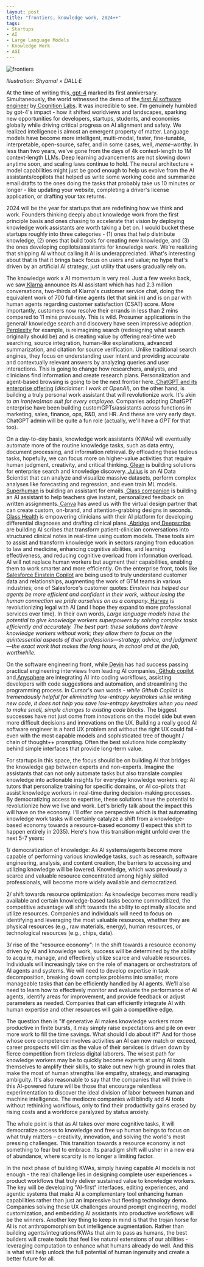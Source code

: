 ```yaml
---
layout: post
title: "frontiers, knowledge work, 2024++"
tags:
- Startups
- AI
- Large Language Models
- Knowledge Work
- AGI
---
```


![frontiers](https://i.ibb.co/sbC7bMq/f8109454-7457-4e04-bd4c-d24fc6c172d0.webp)

_Illustration: Shyamal × DALL·E_

At the time of writing this,[ gpt-4](https://openai.com/research/gpt-4) marked its first anniversary. Simultaneously, the world witnessed the demo of the[ first AI software engineer](https://www.cognition-labs.com/) by[ Cognition Labs](https://www.cognition-labs.com/). It was incredible to see. I'm genuinely humbled by gpt-4's impact - how it shifted worldviews and landscapes, sparking new opportunities for developers, startups, students, and economies globally while driving critical progress on AI alignment and safety. We realized intelligence is almost an emergent property of matter. Language models have become more intelligent, multi-modal, faster, fine-tunable, interpretable, open-source, safer, and in some cases, well, _meme-worthy_. In less than two years, we've gone from the days of 4k context-length to 1M context-length LLMs. Deep learning advancements are not slowing down anytime soon, and scaling laws continue to hold. The neural architecture + model capabilities might just be good enough to help us evolve from the AI assistants/copilots that helped us write some working code and summarize email drafts to the ones doing the tasks that probably take us 10 minutes or longer - like updating your website, completing a driver's license application, or drafting your tax returns.

2024 will be the year for startups that are redefining how we think and work. Founders thinking deeply about knowledge work from the first principle basis and ones chasing to accelerate that vision by deploying knowledge work assistants are worth taking a bet on. I would bucket these startups roughly into three categories - (1) ones that help distribute knowledge, (2) ones that build tools for creating new knowledge, and (3) the ones developing copilots/assistants for knowledge work. We're realizing that shipping AI without calling it AI is underappreciated. What's interesting about that is that it brings back focus on users and value; no hype that's driven by an artificial AI strategy, just utility that users gradually rely on.

The knowledge work x AI momentum is very real. Just a few weeks back, we saw[ Klarna](https://www.klarna.com/international/press/klarna-ai-assistant-handles-two-thirds-of-customer-service-chats-in-its-first-month/) announce its AI assistant which has had 2.3 million conversations, two-thirds of Klarna's customer service chat, doing the equivalent work of 700 full-time agents (let that sink in) and is on par with human agents regarding customer satisfaction (CSAT) score. More importantly, customers now resolve their errands in less than 2 mins compared to 11 mins previously. This is wild. Prosumer applications in the general/ knowledge search and discovery have seen impressive adoption.[ Perplexity](https://www.perplexity.ai/) for example, is reimagining search (redesigning what search originally should be) and is creating value by offering real-time web searching, source integration, human-like explanations, advanced summarization, and citation for source verification. Unlike traditional search engines, they focus on understanding user intent and providing accurate and contextually relevant answers by analyzing queries and user interactions. This is going to change how researchers, analysts, and clinicians find information and create research plans. Personalization and agent-based browsing is going to be the next frontier here.[ ChatGPT and its enterprise offering](https://openai.com/blog/introducing-chatgpt-enterprise) (_disclaimer: I work at OpenAI_), on the other hand, is building a truly personal work assistant that will revolutionize work. It's akin to _an iron(wo)man suit for every employee._ Companies adopting ChatGPT enterprise have been building customGPTs/assistants across functions in marketing, sales, finance, ops, R&D, and HR. And these are very early days. ChatGPT admin will be quite a fun role (actually, we'll have a _GPT_ for that too).

On a day-to-day basis, knowledge work assistants (KWAs) will eventually automate more of the routine knowledge tasks, such as data entry, document processing, and information retrieval. By offloading these tedious tasks, hopefully, we can focus more on higher-value activities that require human judgment, creativity, and critical thinking.[ Glean](https://www.glean.com/) is building solutions for enterprise search and knowledge discovery.[ Julius](https://julius.ai/) is an AI Data Scientist that can analyze and visualize massive datasets, perform complex analyses like forecasting and regression, and even train ML models.[ Superhuman](https://superhuman.com/) is building an assistant for emails.[ Class companion](https://classcompanion.com/) is building an AI assistant to help teachers give instant, personalized feedback on written assignments.[ Canva](https://www.canva.com/magic-design/) has awed us with the virtual design partner that can create custom, on-brand, and attention-grabbing designs in seconds.[ Glass Health](https://glass.health/) is empowering clinicians with their AI platform for developing differential diagnoses and drafting clinical plans.[ Abridge](https://www.abridge.com/) and[ Deepscribe](https://www.deepscribe.ai/) are building AI scribes that transform patient-clinician conversations into structured clinical notes in real-time using custom models. These tools aim to assist and transform knowledge work in sectors ranging from education to law and medicine, enhancing cognitive abilities, and learning effectiveness, and reducing cognitive overload from information overload. AI will not replace human workers but augment their capabilities, enabling them to work smarter and more efficiently. On the enterprise front, tools like[ Salesforce Einstein Copilot](https://www.salesforce.com/news/press-releases/2024/02/27/einstein-copilot-news/) are being used to truly understand customer data and relationships, augmenting the work of GTM teams in various industries; one of Salesforce's customer quotes: _Einstein has helped our agents be more efficient and confident in their work, without losing the human connection we pride ourselves on as a company._[ Harvey](https://www.harvey.ai/) is revolutionizing legal with AI (and I hope they expand to more professional services over time). In their own words, _Large language models have the potential to give knowledge workers superpowers by solving complex tasks efficiently and accurately. The best part: these solutions don't leave knowledge workers without work; they allow them to focus on the quintessential aspects of their professions—strategy, advice, and judgment—the exact work that makes the long hours, in school and at the job, worthwhile._

On the software engineering front, while[ Devin](https://www.youtube.com/watch?v=fjHtjT7GO1c) has had success passing practical engineering interviews from leading AI companies,[ Github copilot](https://github.com/features/copilot) and[ Anysphere](https://cursor.sh/) are integrating AI into coding workflows, assisting developers with code suggestions and automation, and streamlining the programming process. In Cursor's own words - _while Github Copilot is tremendously helpful for eliminating low-entropy keystrokes while writing new code, it does not help you save low-entropy keystrokes when you need to make small, simple changes to existing code blocks_. The biggest successes have not just come from innovations on the model side but even more difficult decisions and innovations on the UX. Building a really good AI software engineer is a hard UX problem and without the right UX could fail - even with the most capable models and sophisticated tree of thought / chain of thought++ prompting. Often the best solutions hide complexity behind simple interfaces that provide long-term value.

For startups in this space, the focus should be on building AI that bridges the knowledge gap between experts and non-experts. Imagine the assistants that can not only automate tasks but also translate complex knowledge into actionable insights for everyday knowledge workers. eg: AI tutors that personalize training for specific domains, or AI co-pilots that assist knowledge workers in real-time during decision-making processes. By democratizing access to expertise, these solutions have the potential to revolutionize how we live and work. Let's briefly talk about the impact this will have on the economy. I'll offer one perspective which is that automating knowledge work tasks will certainly catalyze a shift from a knowledge-based economy towards a resource-based economy (I expect this shift to happen entirely in 2035). Here's how this transition might unfold over the next 5-7 years:

1/ democratization of knowledge: As AI systems/agents become more capable of performing various knowledge tasks, such as research, software engineering, analysis, and content creation, the barriers to accessing and utilizing knowledge will be lowered. Knowledge, which was previously a scarce and valuable resource concentrated among highly skilled professionals, will become more widely available and democratized.

2/ shift towards resource optimization: As knowledge becomes more readily available and certain knowledge-based tasks become commoditized, the competitive advantage will shift towards the ability to optimally allocate and utilize resources. Companies and individuals will need to focus on identifying and leveraging the most valuable resources, whether they are physical resources (e.g., raw materials, energy), human resources, or technological resources (e.g., chips, data).

3/ rise of the "resource economy": In the shift towards a resource economy driven by AI and knowledge work, success will be determined by the ability to acquire, manage, and effectively utilize scarce and valuable resources. Individuals will increasingly take on the role of managers or orchestrators of AI agents and systems. We will need to develop expertise in task decomposition, breaking down complex problems into smaller, more manageable tasks that can be efficiently handled by AI agents. We'll also need to learn how to effectively monitor and evaluate the performance of AI agents, identify areas for improvement, and provide feedback or adjust parameters as needed. Companies that can efficiently integrate AI with human expertise and other resources will gain a competitive edge.

The question then is "If generative AI makes knowledge workers more productive in finite bursts, it may simply raise expectations and pile on ever more work to fill the time savings. What should I do about it?" And for those whose core competence involves activities an AI can now match or exceed, career prospects will dim as the value of their services is driven down by fierce competition from tireless digital laborers. The wisest path for knowledge workers may be to quickly become experts at using AI tools themselves to amplify their skills, to stake out new high ground in roles that make the most of human strengths like empathy, strategy, and managing ambiguity. It's also reasonable to say that the companies that will thrive in this AI-powered future will be those that encourage relentless experimentation to discover the ideal division of labor between human and machine intelligence. The mediocre companies will blindly add AI tools without rethinking workflows, only to find their productivity gains erased by rising costs and a workforce paralyzed by status anxiety.

The whole point is that as AI takes over more cognitive tasks, it will democratize access to knowledge and free up human beings to focus on what truly matters – creativity, innovation, and solving the world's most pressing challenges. This transition towards a resource economy is not something to fear but to embrace. Its paradigm shift will usher in a new era of abundance, where scarcity is no longer a limiting factor.

In the next phase of building KWAs, simply having capable AI models is not enough - the real challenge lies in designing complete user experiences + product workflows that truly deliver sustained value to knowledge workers. The key will be developing "AI-first" interfaces, editing experiences, and agentic systems that make AI a complementary tool enhancing human capabilities rather than just an impressive but fleeting technology demo. Companies solving these UX challenges around prompt engineering, model customization, and embedding AI assistants into productive workflows will be the winners. Another key thing to keep in mind is that the trojan horse for AI is not anthropomorphism but intelligence augmentation. Rather than building agents/integrations/KWAs that aim to pass as humans, the best builders will create tools that feel like natural extensions of our abilities - leveraging computation to enhance what humans already do well. And this is what will help unlock the full potential of human ingenuity and create a better future for all.
